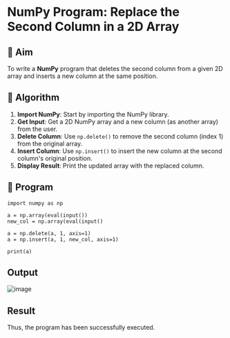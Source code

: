 # NumPy Program: Replace the Second Column in a 2D Array

## 🎯 Aim
To write a **NumPy** program that deletes the second column from a given 2D array and inserts a new column at the same position.

## 🧠 Algorithm
1. **Import NumPy**: Start by importing the NumPy library.
2. **Get Input**: Get a 2D NumPy array and a new column (as another array) from the user.
3. **Delete Column**: Use `np.delete()` to remove the second column (index 1) from the original array.
4. **Insert Column**: Use `np.insert()` to insert the new column at the second column's original position.
5. **Display Result**: Print the updated array with the replaced column.

## 🧾 Program
```
import numpy as np

a = np.array(eval(input())
new_col = np.array(eval(input()

a = np.delete(a, 1, axis=1)
a = np.insert(a, 1, new_col, axis=1)

print(a)
```

## Output
![image](https://github.com/user-attachments/assets/f0a45e07-b887-4591-afbf-fb6fc6a3dcc5)


## Result
Thus, the program has been successfully executed.
